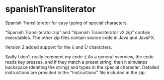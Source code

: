 # spanishTransliterator
Spanish Transliterator for easy typing of special characters.

"Spanish Transliterator.zip" and "Spanish Transliterator v2.zip" contain executables.
The other zip files contain source code in Java and JavaFX. 

Version 2 added support for the ü and Ü characters.

Sadly I don't really comment my code :(
As a general overview, the code reads key presses, and if they match a preset string, then it simulates backspace (deleting the string) and types in the special character.
Detailed instructions are provided in the "Instructions" file included in the zip.
